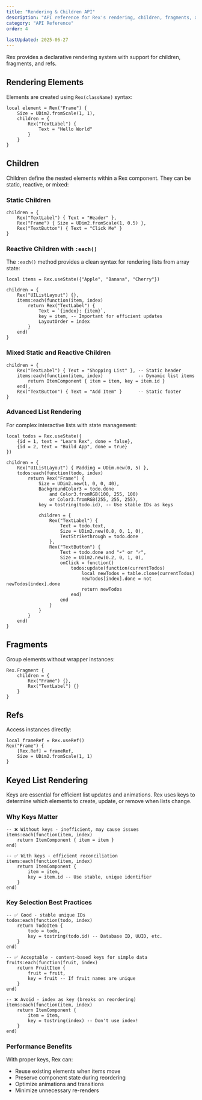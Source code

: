 ```yaml
---
title: "Rendering & Children API"
description: "API reference for Rex's rendering, children, fragments, and refs."
category: "API Reference"
order: 4
 
lastUpdated: 2025-06-27
---
```


Rex provides a declarative rendering system with support for children, fragments, and refs.

## Rendering Elements

Elements are created using `Rex(className)` syntax:

```luau
local element = Rex("Frame") {
    Size = UDim2.fromScale(1, 1),
    children = {
        Rex("TextLabel") {
            Text = "Hello World"
        }
    }
}
```

## Children

Children define the nested elements within a Rex component. They can be static, reactive, or mixed:

### Static Children

```luau
children = {
    Rex("TextLabel") { Text = "Header" },
    Rex("Frame") { Size = UDim2.fromScale(1, 0.5) },
    Rex("TextButton") { Text = "Click Me" }
}
```

### Reactive Children with `:each()`

The `:each()` method provides a clean syntax for rendering lists from array state:

```luau
local items = Rex.useState({"Apple", "Banana", "Cherry"})

children = {
    Rex("UIListLayout") {},
    items:each(function(item, index)
        return Rex("TextLabel") {
            Text = `{index}: {item}`,
            key = item, -- Important for efficient updates
            LayoutOrder = index
        }
    end)
}
```

### Mixed Static and Reactive Children

```luau
children = {
    Rex("TextLabel") { Text = "Shopping List" }, -- Static header
    items:each(function(item, index)             -- Dynamic list items
        return ItemComponent { item = item, key = item.id }
    end),
    Rex("TextButton") { Text = "Add Item" }      -- Static footer
}
```

### Advanced List Rendering

For complex interactive lists with state management:

```luau
local todos = Rex.useState({
    {id = 1, text = "Learn Rex", done = false},
    {id = 2, text = "Build App", done = true}
})

children = {
    Rex("UIListLayout") { Padding = UDim.new(0, 5) },
    todos:each(function(todo, index)
        return Rex("Frame") {
            Size = UDim2.new(1, 0, 0, 40),
            BackgroundColor3 = todo.done 
                and Color3.fromRGB(100, 255, 100)
                or Color3.fromRGB(255, 255, 255),
            key = tostring(todo.id), -- Use stable IDs as keys
            
            children = {
                Rex("TextLabel") {
                    Text = todo.text,
                    Size = UDim2.new(0.8, 0, 1, 0),
                    TextStrikethrough = todo.done
                },
                Rex("TextButton") {
                    Text = todo.done and "↶" or "✓",
                    Size = UDim2.new(0.2, 0, 1, 0),
                    onClick = function()
                        todos:update(function(currentTodos)
                            local newTodos = table.clone(currentTodos)
                            newTodos[index].done = not newTodos[index].done
                            return newTodos
                        end)
                    end
                }
            }
        }
    end)
}
```

## Fragments

Group elements without wrapper instances:

```luau
Rex.Fragment {
    children = {
        Rex("Frame") {},
        Rex("TextLabel") {}
    }
}
```

## Refs

Access instances directly:

```luau
local frameRef = Rex.useRef()
Rex("Frame") {
    [Rex.Ref] = frameRef,
    Size = UDim2.fromScale(1, 1)
}
```

## Keyed List Rendering

Keys are essential for efficient list updates and animations. Rex uses keys to determine which elements to create, update, or remove when lists change.

### Why Keys Matter

```luau
-- ❌ Without keys - inefficient, may cause issues
items:each(function(item, index)
    return ItemComponent { item = item }
end)

-- ✅ With keys - efficient reconciliation
items:each(function(item, index)
    return ItemComponent { 
        item = item, 
        key = item.id -- Use stable, unique identifier
    }
end)
```

### Key Selection Best Practices

```luau
-- ✅ Good - stable unique IDs
todos:each(function(todo, index)
    return TodoItem { 
        todo = todo, 
        key = tostring(todo.id) -- Database ID, UUID, etc.
    }
end)

-- ✅ Acceptable - content-based keys for simple data
fruits:each(function(fruit, index)
    return FruitItem { 
        fruit = fruit, 
        key = fruit -- If fruit names are unique
    }
end)

-- ❌ Avoid - index as key (breaks on reordering)
items:each(function(item, index)
    return ItemComponent { 
        item = item, 
        key = tostring(index) -- Don't use index!
    }
end)
```

### Performance Benefits

With proper keys, Rex can:

- Reuse existing elements when items move
- Preserve component state during reordering
- Optimize animations and transitions
- Minimize unnecessary re-renders
